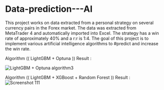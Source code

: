 # Data-prediction---AI
This project works on data extracted from a personal strategy on several currency pairs in the Forex market. 
The data was extracted from MetaTrader 4 and automatically imported into Excel. 
The strategy has a win rate of approximately 40% and a r:r is 1:4. The goal of this project is to implement various artificial intelligence algorithms to #predict and increase the win rate.






Algorithm (( LightGBM + Optuna )) Result :

![LightGBM + Optuna algorithm3](https://github.com/user-attachments/assets/83566fb5-b14d-472c-a42c-b85817ad1c54)





Algorithm (( LightGBM +  XGBoost  + Random Forest )) Result :
![Screenshot 111](https://github.com/user-attachments/assets/0cd08383-f905-4b0d-b2c7-859a7b543599)
